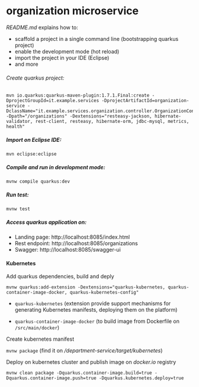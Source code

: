 # organization microservice

_README.md_ explains how to:

 - scaffold a project in a single command line  (bootstrapping quarkus project)
 - enable the development mode (hot reload)
 - import the project in your IDE (Eclipse)
 - and more

###### Create quarkus project:

```
mvn io.quarkus:quarkus-maven-plugin:1.7.1.Final:create -DprojectGroupId=it.example.services -DprojectArtifactId=organization-service -DclassName="it.example.services.organization.controller.OrganizationController" -Dpath="/organizations" -Dextensions="resteasy-jackson, hibernate-validator, rest-client, resteasy, hibernate-orm, jdbc-mysql, metrics, health"
```

##### Import on Eclipse IDE:

`mvn eclipse:eclipse`

##### Compile and run in development mode:

`mvnw compile quarkus:dev`

##### Run test:

`mvnw test`

##### Access quarkus application on:

- Landing page:  http://localhost:8085/index.html
- Rest endpoint:  http://localhost:8085/organizations
- Swagger:  http://localhost:8085/swagger-ui


#### Kubernetes

Add quarkus dependencies, build and deply

`mvnw quarkus:add-extension -Dextensions="quarkus-kubernetes, quarkus-container-image-docker, quarkus-kubernetes-config"`

- `quarkus-kubernetes` (extension provide support mechanisms for generating Kubernetes manifests, deploying them on the platform)

- `quarkus-container-image-docker` (to build image from Dockerfile on `/src/main/docker`\)


Create kubernetes manifest

`mvnw package`  (find it on */department-service/target/kubernetes*)

Deploy on kubernetes cluster and publish image on *docker.io* registry

`mvnw clean package -Dquarkus.container-image.build=true -Dquarkus.container-image.push=true -Dquarkus.kubernetes.deploy=true`
